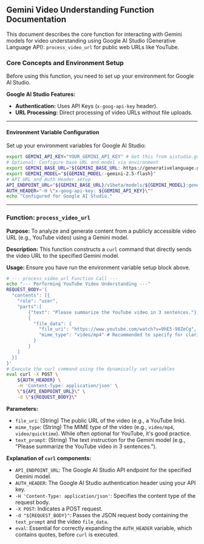 ## Gemini Video Understanding Function Documentation

This document describes the core function for interacting with Gemini models for video understanding using Google AI Studio (Generative Language API): `process_video_url` for public web URLs like YouTube.

### Core Concepts and Environment Setup

Before using this function, you need to set up your environment for Google AI Studio.

**Google AI Studio Features:**
*   **Authentication:** Uses API Keys (`x-goog-api-key` header).
*   **URL Processing:** Direct processing of video URLs without file uploads.

---

#### Environment Variable Configuration

Set up your environment variables for Google AI Studio:

```bash
export GEMINI_API_KEY="YOUR_GEMINI_API_KEY" # Get this from aistudio.google.com/app/apikey
# Optional: Configure base URL and model via environment
export GEMINI_BASE_URL="${GEMINI_BASE_URL:-https://generativelanguage.googleapis.com}"
export GEMINI_MODEL="${GEMINI_MODEL:-gemini-2.5-flash}"
# API URL and Auth Header setup
API_ENDPOINT_URL="${GEMINI_BASE_URL}/v1beta/models/${GEMINI_MODEL}:generateContent"
AUTH_HEADER="-H \"x-goog-api-key: ${GEMINI_API_KEY}\""
echo "Configured for Google AI Studio."
```

---

### Function: `process_video_url`

**Purpose:** To analyze and generate content from a publicly accessible video URL (e.g., YouTube video) using a Gemini model.

**Description:** This function constructs a `curl` command that directly sends the video URL to the specified Gemini model.

**Usage:**
Ensure you have run the environment variable setup block above.

```bash
# --- process_video_url Function Call ---
echo "--- Performing YouTube Video Understanding ---"
REQUEST_BODY='{
  "contents": [{
    "role": "user",
    "parts":[
        {"text": "Please summarize the YouTube video in 3 sentences."},
        {
          "file_data": {
            "file_uri": "https://www.youtube.com/watch?v=9hE5-98ZeCg", # <--- IMPORTANT: Update with your video URL
            "mime_type": "video/mp4" # Recommended to specify for clarity
          }
        }
    ]
  }]
}'
# Execute the curl command using the dynamically set variables
eval curl -X POST \
    ${AUTH_HEADER} \
    -H 'Content-Type: application/json' \
    \"${API_ENDPOINT_URL}\" \
    -d \"${REQUEST_BODY}\"
```

**Parameters:**

*   `file_uri`: (String) The public URL of the video (e.g., a YouTube link).
*   `mime_type`: (String) The MIME type of the video (e.g., `video/mp4`, `video/quicktime`). While often optional for YouTube, it's good practice.
*   `text_prompt`: (String) The text instruction for the Gemini model (e.g., "Please summarize the YouTube video in 3 sentences.").

**Explanation of `curl` components:**

*   `API_ENDPOINT_URL`: The Google AI Studio API endpoint for the specified Gemini model.
*   `AUTH_HEADER`: The Google AI Studio authentication header using your API key.
*   `-H 'Content-Type: application/json'`: Specifies the content type of the request body.
*   `-X POST`: Indicates a POST request.
*   `-d "${REQUEST_BODY}"`: Passes the JSON request body containing the `text_prompt` and the video `file_data`.
*   `eval`: Essential for correctly expanding the `AUTH_HEADER` variable, which contains quotes, before `curl` is executed.